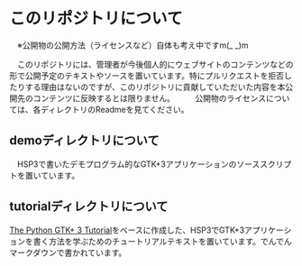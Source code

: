 # このリポジトリについて

　※公開物の公開方法（ライセンスなど）自体も考え中ですm(_ _)m

　このリポジトリには、管理者が今後個人的にウェブサイトのコンテンツなどの形で公開予定のテキストやソースを置いています。特にプルリクエストを拒否したりする理由はないのですが、このリポジトリに貢献していただいた内容を本公開先のコンテンツに反映するとは限りません。
　
　公開物のライセンスについては、各ディレクトリのReadmeを見てください。

## demoディレクトリについて

　HSP3で書いたデモプログラム的なGTK+3アプリケーションのソーススクリプトを置いています。

## tutorialディレクトリについて

[The Python GTK+ 3 Tutorial](http://python-gtk-3-tutorial.readthedocs.org/en/latest/index.html)をベースに作成した、HSP3でGTK+3アプリケーションを書く方法を学ぶためのチュートリアルテキストを置いています。でんでんマークダウンで書かれています。
